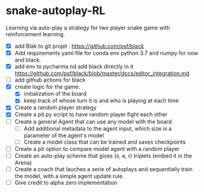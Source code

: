 # snake-autoplay-RL
Learning via auto-play a strategy for two player snake game with reinforcement learning.


- [X] add Blak to git projet : https://github.com/psf/black
- [X] Add requirements yaml file for conda env python 3.7 and numpy for now and black.
- [X] add env to pycharma nd add black directly in it https://github.com/psf/black/blob/master/docs/editor_integration.md
- [ ] add github actions for black
- [X] create logic for the game:
  - [X] initialization of the board
  - [X] keep track of whose turn it is and who is playing at each time
- [X] Create a random player strategy
- [X] Create a pit.py script to have random player fight each other
- [ ] Create a general Agent that can use any model with the board
  - [ ] Add additional metadata to the agent input, which size is a parameter of the agent's model
  - [ ] Create a model class that can be trained and saves checkpoints
- [ ] Create a pit option to compare model agent with a random player
- [ ] Create an auto-play scheme that gives (s, a, r) triplets (embed it in the Arena)
- [ ] Create a coach that lauches a serie of autoplays and sequentially train the model, with a simple agent update rule.
- [ ] Give credit to alpha zero implementation
